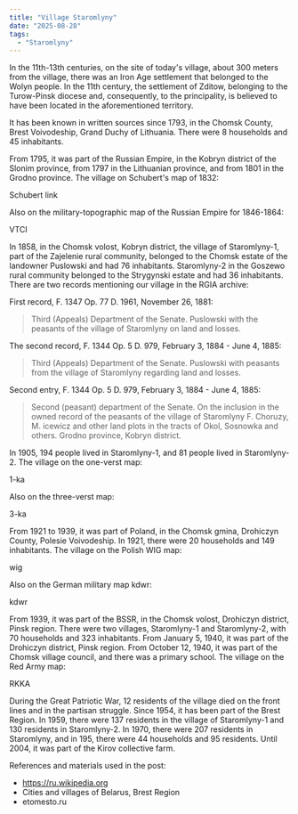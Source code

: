 ```yaml
---
title: "Village Staromlyny"
date: "2025-08-28"
tags: 
  - "Staromlyny"
---
```


In the 11th-13th centuries, on the site of today's village, about 300 meters from the village, there was an Iron Age settlement that belonged to the Wolyn people. In the 11th century, the settlement of Zditow, belonging to the Turow-Pinsk diocese and, consequently, to the principality, is believed to have been located in the aforementioned territory.

It has been known in written sources since 1793, in the Chomsk County, Brest Voivodeship, Grand Duchy of Lithuania. There were 8 households and 45 inhabitants.

From 1795, it was part of the Russian Empire, in the Kobryn district of the Slonim province, from 1797 in the Lithuanian province, and from 1801 in the Grodno province. The village on Schubert's map of 1832:

Schubert link

Also on the military-topographic map of the Russian Empire for 1846-1864:

VTCI

In 1858, in the Chomsk volost, Kobryn district, the village of Staromlyny-1, part of the Zajelenie rural community, belonged to the Chomsk estate of the landowner Puslowski and had 76 inhabitants. Staromlyny-2 in the Goszewo rural community belonged to the Strygynski estate and had 36 inhabitants. There are two records mentioning our village in the RGIA archive:

First record, F. 1347 Op. 77 D. 1961, November 26, 1881:

> Third (Appeals) Department of the Senate. Puslowski with the peasants of the village of Staromlyny on land and losses.

The second record, F. 1344 Op. 5 D. 979, February 3, 1884 - June 4, 1885:

> Third (Appeals) Department of the Senate. Puslowski with peasants from the village of Staromlyny regarding land and losses.

Second entry, F. 1344 Op. 5 D. 979, February 3, 1884 - June 4, 1885:

> Second (peasant) department of the Senate. On the inclusion in the owned record of the peasants of the village of Staromlyny F. Choruzy, M. icewicz and other land plots in the tracts of Okol, Sosnowka and others. Grodno province, Kobryn district.

In 1905, 194 people lived in Staromlyny-1, and 81 people lived in Staromlyny-2. The village on the one-verst map:

1-ka

Also on the three-verst map:

3-ka

From 1921 to 1939, it was part of Poland, in the Chomsk gmina, Drohiczyn County, Polesie Voivodeship. In 1921, there were 20 households and 149 inhabitants. The village on the Polish WIG map:

wig

Also on the German military map kdwr:

kdwr

From 1939, it was part of the BSSR, in the Chomsk volost, Drohiczyn district, Pinsk region. There were two villages, Staromlyny-1 and Staromlyny-2, with 70 households and 323 inhabitants. From January 5, 1940, it was part of the Drohiczyn district, Pinsk region. From October 12, 1940, it was part of the Chomsk village council, and there was a primary school. The village on the Red Army map:

RKKA

During the Great Patriotic War, 12 residents of the village died on the front lines and in the partisan struggle. Since 1954, it has been part of the Brest Region. In 1959, there were 137 residents in the village of Staromlyny-1 and 130 residents in Staromlyny-2. In 1970, there were 207 residents in Staromlyny, and in 195, there were 44 households and 95 residents. Until 2004, it was part of the Kirov collective farm.

References and materials used in the post:
- https://ru.wikipedia.org
- Cities and villages of Belarus, Brest Region
- etomesto.ru
